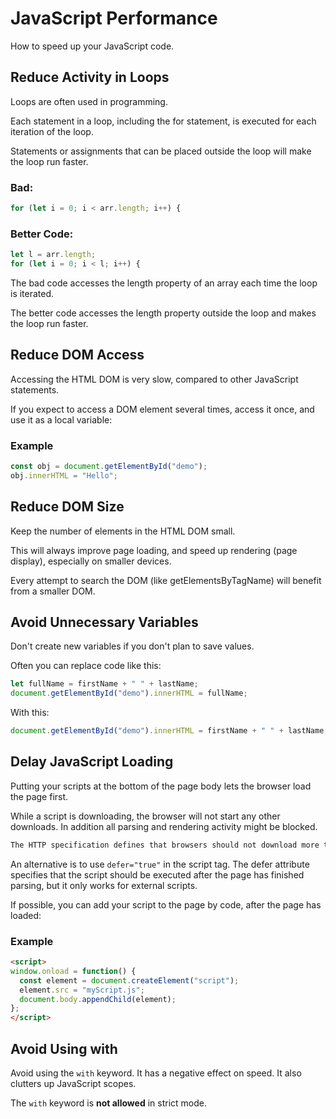 # JavaScript Performance

How to speed up your JavaScript code.

## Reduce Activity in Loops
Loops are often used in programming.

Each statement in a loop, including the for statement, is executed for each iteration of the loop.

Statements or assignments that can be placed outside the loop will make the loop run faster.


### Bad:
```js
for (let i = 0; i < arr.length; i++) {
```

### Better Code:
```js
let l = arr.length;
for (let i = 0; i < l; i++) {
```


The bad code accesses the length property of an array each time the loop is iterated.

The better code accesses the length property outside the loop and makes the loop run faster.

## Reduce DOM Access
Accessing the HTML DOM is very slow, compared to other JavaScript statements.

If you expect to access a DOM element several times, access it once, and use it as a local variable:

### Example
```js
const obj = document.getElementById("demo");
obj.innerHTML = "Hello";
```


## Reduce DOM Size
Keep the number of elements in the HTML DOM small.

This will always improve page loading, and speed up rendering (page display), especially on smaller devices.

Every attempt to search the DOM (like getElementsByTagName) will benefit from a smaller DOM.



## Avoid Unnecessary Variables
Don't create new variables if you don't plan to save values.

Often you can replace code like this:
```js
let fullName = firstName + " " + lastName;
document.getElementById("demo").innerHTML = fullName;
```

With this:
```js
document.getElementById("demo").innerHTML = firstName + " " + lastName;
```


## Delay JavaScript Loading
Putting your scripts at the bottom of the page body lets the browser load the page first.

While a script is downloading, the browser will not start any other downloads. In addition all parsing and rendering activity might be blocked.

```css
The HTTP specification defines that browsers should not download more than two components in parallel.
```


An alternative is to use `defer="true"` in the script tag. The defer attribute specifies that the script should be executed after the page has finished parsing, but it only works for external scripts.

If possible, you can add your script to the page by code, after the page has loaded:

### Example
```html
<script>
window.onload = function() {
  const element = document.createElement("script");
  element.src = "myScript.js";
  document.body.appendChild(element);
};
</script>
```


## Avoid Using with
Avoid using the `with` keyword. It has a negative effect on speed. It also clutters up JavaScript scopes.

The `with` keyword is **not allowed** in strict mode.